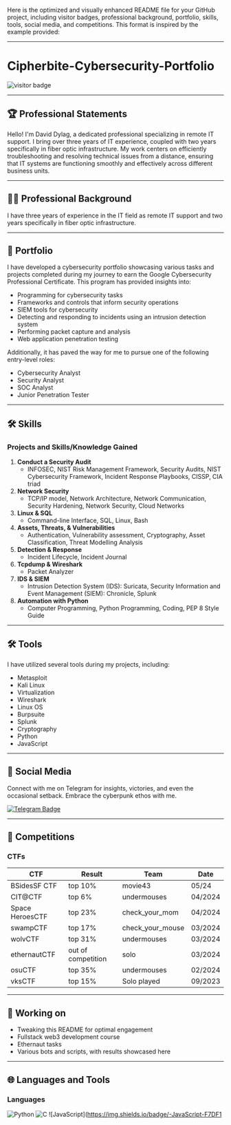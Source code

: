 Here is the optimized and visually enhanced README file for your GitHub project, including visitor badges, professional background, portfolio, skills, tools, social media, and competitions. This format is inspired by the example provided:

---

# Cipherbite-Cybersecurity-Portfolio

![visitor badge](https://visitor-badge.laobi.icu/badge?page_id=DavidDylag.CybersecurityPortfolio)

---

## 🏆 Professional Statements

Hello! I'm David Dylag, a dedicated professional specializing in remote IT support. I bring over three years of IT experience, coupled with two years specifically in fiber optic infrastructure. My work centers on efficiently troubleshooting and resolving technical issues from a distance, ensuring that IT systems are functioning smoothly and effectively across different business units.

---

## 🧑‍💻 Professional Background

I have three years of experience in the IT field as remote IT support and two years specifically in fiber optic infrastructure.

---

## 📂 Portfolio

I have developed a cybersecurity portfolio showcasing various tasks and projects completed during my journey to earn the Google Cybersecurity Professional Certificate. This program has provided insights into:

- Programming for cybersecurity tasks
- Frameworks and controls that inform security operations
- SIEM tools for cybersecurity
- Detecting and responding to incidents using an intrusion detection system
- Performing packet capture and analysis
- Web application penetration testing

Additionally, it has paved the way for me to pursue one of the following entry-level roles:

- Cybersecurity Analyst
- Security Analyst
- SOC Analyst
- Junior Penetration Tester

---

## 🛠 Skills

### Projects and Skills/Knowledge Gained

1. **Conduct a Security Audit**
   - INFOSEC, NIST Risk Management Framework, Security Audits, NIST Cybersecurity Framework, Incident Response Playbooks, CISSP, CIA triad
2. **Network Security**
   - TCP/IP model, Network Architecture, Network Communication, Security Hardening, Network Security, Cloud Networks
3. **Linux & SQL**
   - Command-line Interface, SQL, Linux, Bash
4. **Assets, Threats, & Vulnerabilities**
   - Authentication, Vulnerability assessment, Cryptography, Asset Classification, Threat Modelling Analysis
5. **Detection & Response**
   - Incident Lifecycle, Incident Journal
6. **Tcpdump & Wireshark**
   - Packet Analyzer
7. **IDS & SIEM**
   - Intrusion Detection System (IDS): Suricata, Security Information and Event Management (SIEM): Chronicle, Splunk
8. **Automation with Python**
   - Computer Programming, Python Programming, Coding, PEP 8 Style Guide

---

## 🛠 Tools

I have utilized several tools during my projects, including:

- Metasploit
- Kali Linux
- Virtualization
- Wireshark
- Linux OS
- Burpsuite
- Splunk
- Cryptography
- Python
- JavaScript

---

## 📡 Social Media

Connect with me on Telegram for insights, victories, and even the occasional setback. Embrace the cyberpunk ethos with me.

[![Telegram Badge](https://img.shields.io/badge/Telegram-Join-blue)](https://t.me/your-telegram-username)

---

## 🥇 Competitions

### CTFs

| CTF                  | Result         | Team               | Date       |
|----------------------|----------------|--------------------|------------|
| BSidesSF CTF         | top 10%        | movie43            | 05/24      |
| CIT@CTF              | top 6%         | undermouses        | 04/2024    |
| Space HeroesCTF      | top 23%        | check_your_mom     | 04/2024    |
| swampCTF             | top 17%        | check_your_mouse   | 03/2024    |
| wolvCTF              | top 31%        | undermouses        | 03/2024    |
| ethernautCTF         | out of competition | solo          | 03/2024    |
| osuCTF               | top 35%        | undermouses        | 02/2024    |
| vksCTF               | top 15%        | Solo played        | 09/2023    |

---

## 🚀 Working on

- Tweaking this README for optimal engagement
- Fullstack web3 development course
- Ethernaut tasks
- Various bots and scripts, with results showcased here

---

## 🌐 Languages and Tools

### Languages

![Python](https://img.shields.io/badge/-Python-3776AB?style=flat&logo=python&logoColor=white)
![C](https://img.shields.io/badge/-C-A8B9CC?style=flat&logo=c&logoColor=white)
![JavaScript](https://img.shields.io/badge/-JavaScript-F7DF1  
